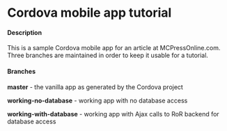 # Cordova mobile app tutorial

#### Description
This is a sample Cordova mobile app for an article at MCPressOnline.com. Three branches are maintained in order to keep it usable for a tutorial. 

#### Branches

**master** - the vanilla app as generated by the Cordova project

**working-no-database** - working app with no database access

**working-with-database** - working app with Ajax calls to RoR backend for database access


